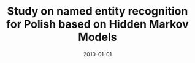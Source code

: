 ---
# Documentation: https://wowchemy.com/docs/managing-content/

title: Study on named entity recognition for Polish based on Hidden Markov Models
subtitle: ''
summary: ''
authors:
- Michał M. Marcińczuk
- piasecki
tags: []
categories: []
date: '2010-01-01'
lastmod: 2022-10-07T05:10:53Z
featured: false
draft: false

# Featured image
# To use, add an image named `featured.jpg/png` to your page's folder.
# Focal points: Smart, Center, TopLeft, Top, TopRight, Left, Right, BottomLeft, Bottom, BottomRight.
image:
  caption: ''
  focal_point: ''
  preview_only: false

# Projects (optional).
#   Associate this post with one or more of your projects.
#   Simply enter your project's folder or file name without extension.
#   E.g. `projects = ["internal-project"]` references `content/project/deep-learning/index.md`.
#   Otherwise, set `projects = []`.
projects: []
publishDate: '2022-10-07T05:10:52.394306Z'
publication_types:
- '2'
abstract: ''
publication: '*Lecture Notes in Computer Science. Lecture Notes in Artificial Intelligence*'
doi: 10.1007/978-3-642-15760-8_19
---